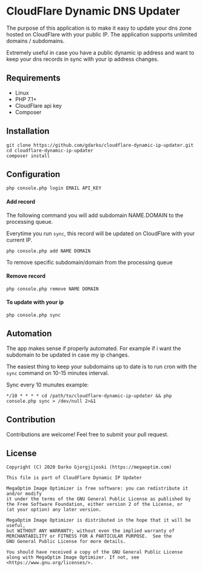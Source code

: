 # CloudFlare Dynamic DNS Updater

The purpose of this application is to make it easy to update your dns zone hosted on CloudFlare with your public IP. The application supports unlimited domains / subdomains.

Extremely useful in case you have a public dynamic ip address and want to keep your dns records in sync with your ip address changes.

## Requirements

* Linux
* PHP 7.1+
* CloudFlare api key
* Composer

## Installation

```
git clone https://github.com/gdarko/cloudflare-dynamic-ip-updater.git
cd cloudflare-dynamic-ip-updater
composer install
```

## Configuration

`php console.php login EMAIL API_KEY`

#### Add record

The following command you will add subdomain NAME.DOMAIN to the processing queue. 

Everytime you run `sync`, this record will be updated on CloudFlare with your current IP.

`php console.php add NAME DOMAIN`

To remove specific subdomain/domain from the processing queue

#### Remove record

`php console.php remove NAME DOMAIN`

#### To update with your ip

`php console.php sync`

## Automation

The app makes sense if properly automated. For example if i want the subdomain to be updated in case my ip changes. 

The easiest thing to keep your subdomains up to date is to run cron with the `sync` command on 10-15 minutes interval.

Sync every 10 munutes example:

```
*/10 * * * * cd /path/to/cloudflare-dynamic-ip-updater && php console.php sync > /dev/null 2>&1
```

## Contribution

Contributions are welcome! Feel free to submit your pull request.

## License

```
Copyright (C) 2020 Darko Gjorgjijoski (https://megaoptim.com)

This file is part of CloudFlare Dynamic IP Updater

MegaOptim Image Optimizer is free software: you can redistribute it and/or modify
it under the terms of the GNU General Public License as published by
the Free Software Foundation, either version 2 of the License, or
(at your option) any later version.

MegaOptim Image Optimizer is distributed in the hope that it will be useful,
but WITHOUT ANY WARRANTY; without even the implied warranty of
MERCHANTABILITY or FITNESS FOR A PARTICULAR PURPOSE.  See the
GNU General Public License for more details.

You should have received a copy of the GNU General Public License
along with MegaOptim Image Optimizer. If not, see <https://www.gnu.org/licenses/>.
```
